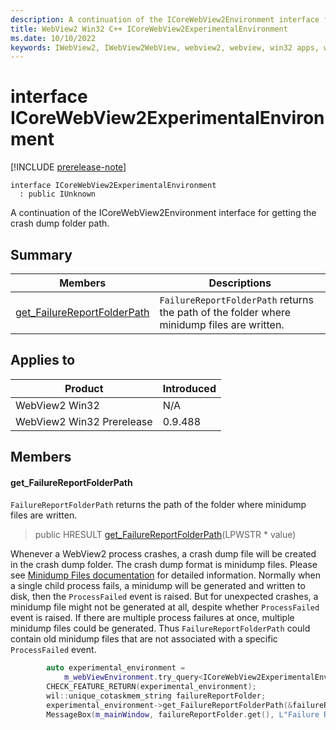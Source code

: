 ```yaml
---
description: A continuation of the ICoreWebView2Environment interface for getting the crash dump folder path.
title: WebView2 Win32 C++ ICoreWebView2ExperimentalEnvironment
ms.date: 10/10/2022
keywords: IWebView2, IWebView2WebView, webview2, webview, win32 apps, win32, edge, ICoreWebView2, ICoreWebView2Controller, browser control, edge html, ICoreWebView2ExperimentalEnvironment
---
```


# interface ICoreWebView2ExperimentalEnvironment

[!INCLUDE [prerelease-note](../includes/prerelease-note.md)]

```
interface ICoreWebView2ExperimentalEnvironment
  : public IUnknown
```

A continuation of the ICoreWebView2Environment interface for getting the crash dump folder path.

## Summary

 Members                        | Descriptions
--------------------------------|---------------------------------------------
[get_FailureReportFolderPath](#get_failurereportfolderpath) | `FailureReportFolderPath` returns the path of the folder where minidump files are written.

## Applies to

Product                         | Introduced
--------------------------------|---------------------------------------------
WebView2 Win32            |    N/A
WebView2 Win32 Prerelease |    0.9.488

## Members

#### get_FailureReportFolderPath

`FailureReportFolderPath` returns the path of the folder where minidump files are written.

> public HRESULT [get_FailureReportFolderPath](#get_failurereportfolderpath)(LPWSTR * value)

Whenever a WebView2 process crashes, a crash dump file will be created in the crash dump folder. The crash dump format is minidump files. Please see [Minidump Files documentation](/windows/win32/debug/minidump-files) for detailed information. Normally when a single child process fails, a minidump will be generated and written to disk, then the `ProcessFailed` event is raised. But for unexpected crashes, a minidump file might not be generated at all, despite whether `ProcessFailed` event is raised. If there are multiple process failures at once, multiple minidump files could be generated. Thus `FailureReportFolderPath` could contain old minidump files that are not associated with a specific `ProcessFailed` event. 
```cpp
        auto experimental_environment =
            m_webViewEnvironment.try_query<ICoreWebView2ExperimentalEnvironment>();
        CHECK_FEATURE_RETURN(experimental_environment);
        wil::unique_cotaskmem_string failureReportFolder;
        experimental_environment->get_FailureReportFolderPath(&failureReportFolder);
        MessageBox(m_mainWindow, failureReportFolder.get(), L"Failure Report Folder", MB_OK);
```

